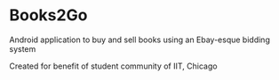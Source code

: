 # Books2Go
Android application to buy and sell books using an Ebay-esque bidding system

Created for benefit of student community of IIT, Chicago
